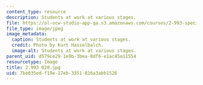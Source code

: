 ```yaml
---
content_type: resource
description: Students at work at various stages.
file: https://ol-ocw-studio-app-qa.s3.amazonaws.com/courses/2-993-special-topics-in-mechanical-engineering-the-art-and-science-of-boat-design-january-iap-2007/7be035edf19e17eb3351816a3abb1526_2993028.jpg
file_type: image/jpeg
image_metadata:
  caption: Students at work at various stages.
  credit: Photo by Kurt Hasselbalch.
  image-alt: Students at work at various stages.
parent_uid: d579ce29-1e9b-3bea-8df6-e1ac45a11554
resourcetype: Image
title: 2.993 028.jpg
uid: 7be035ed-f19e-17eb-3351-816a3abb1526
---
```

